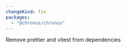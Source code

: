 ```yaml
---
changeKind: fix
packages:
  - "@chronus/chronus"
---
```


Remove prettier and vitest from dependencies